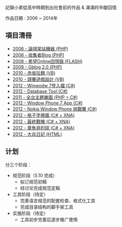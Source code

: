 記錄小弟從高中時期到出社會前的作品 & 滿滿的辛酸回憶

作品日期 : 2006 ~ 2014年

## 項目清冊

* [2006 - 論壇架站機器 (PHP)](./Project/Flash_http/)
* [2006 - 收集者Blog (PHP)](./Project/Blog/)
* [2008 - 希望Online回憶錄 (FLASH)](./Project/Flash/)
* [2009 - Gblog 2.0 (PHP)](./Project/Gblog/)
* [2010 - 赤坂拉麵 (VB)](./Project/noodles/)
* [2010 - 競賽遊戲設計 (VB)](./Project/CarGame/)
* [2012 - Winwodw 7登入檔 (C#)](./Project/WinwodwRegiter/)
* [2012 - Database Tool (C#)](./Project/DatabaseTool/)
* [2011 - 全台主題樂園 (PHP + C#)](./Project/Flash_http/)
* [2012 - Window Phone 7 App (C#)](./Project/WindowPhone7app/)
* [2012 - Nokia Window Phone 挑戰賽 (C#)](./Project/NokiaWindowPhone/)
* [2012 - 格子塗鴉牆 (C# + XNA)](./Project/Flash_http/)
* [2012 - 最終戰機 (C# + XNA)](./Project/Flash_http/)
* [2012 - 章魚哥的球 (C# + XNA)](./Project/bobo/)
* [2012 - 大兵日記 (HTML)](./Project/Dabing/)

## 计划

分三个阶段：

* 规范阶段（5.10 完成）
    * 拟订规范初稿
    * 经讨论完成规范定稿
* 工具阶段（待定）
    * 完善语言规范的配套检查、格式化工具
    * 完成目录结构的脚手架工具
* 实施阶段（待定）
    * 工具初步完善后逐步推广使用

